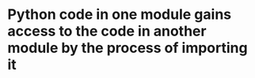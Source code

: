 # Python code in one module gains access to the code in another module by the process of importing it
